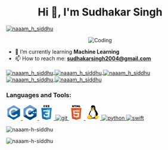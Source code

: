 
<h1 align="center">Hi 👋, I'm Sudhakar Singh</h1>


<p align="left">
  <a href="https://twitter.com/naaam_h_siddhu" target="_blank">
    <img src="https://img.shields.io/twitter/follow/naaam_h_siddhu?logo=twitter&style=for-the-badge" alt="naaam_h_siddhu" />
  </a>
</p>

<p align="center">  <img alt="Coding" width="400" src="https://media0.giphy.com/media/RbDKaczqWovIugyJmW/giphy.gif?cid=ecf05e47k6kikx655y5zhpu3amg8fwu6zv2dwwpvz2eydv9t&rid=giphy.gif&ct=g">
</p>


- 🌱 I’m currently learning **Machine Learning**
- 📫 How to reach me: **sudhakarsingh2004@gmail.com**
<p align="left">
  <a href="https://twitter.com/naaam_h_siddhu" target="_blank">
    <img align="center" src="https://raw.githubusercontent.com/rahuldkjain/github-profile-readme-generator/master/src/images/icons/Social/twitter.svg" alt="naaam_h_siddhu" height="30" width="40" />
  </a>
  <a href="https://linkedin.com/in/naaam-h-siddhu" target="_blank">
    <img align="center" src="https://raw.githubusercontent.com/rahuldkjain/github-profile-readme-generator/master/src/images/icons/Social/linked-in-alt.svg" alt="naaam_h_siddhu" height="30" width="40" />
  </a>
  <a href="https://instagram.com/naaam_h_siddhu" target="_blank">
    <img align="center" src="https://raw.githubusercontent.com/rahuldkjain/github-profile-readme-generator/master/src/images/icons/Social/instagram.svg" alt="naaam_h_siddhu" height="30" width="40" />
  </a>
  <a href="https://www.codechef.com/users/naaam_h_siddhu" target="_blank">
    <img align="center" src="https://cdn.jsdelivr.net/npm/simple-icons@3.1.0/icons/codechef.svg" alt="naaam_h_siddhu" height="30" width="40" />
  </a>
  <a href="https://codeforces.com/profile/naaam_h_siddhu" target="_blank">
    <img align="center" src="https://raw.githubusercontent.com/rahuldkjain/github-profile-readme-generator/master/src/images/icons/Social/codeforces.svg" alt="naaam_h_siddhu" height="30" width="40" />
  </a>
</p>

<h3 align="left">Languages and Tools:</h3>
<p align="left">
  <a href="https://www.cprogramming.com/" target="_blank" rel="noreferrer">
    <img src="https://raw.githubusercontent.com/devicons/devicon/master/icons/c/c-original.svg" alt="c" width="40" height="40"/>
  </a>
  <a href="https://www.w3schools.com/cpp/" target="_blank" rel="noreferrer">
    <img src="https://raw.githubusercontent.com/devicons/devicon/master/icons/cplusplus/cplusplus-original.svg" alt="cplusplus" width="40" height="40"/>
  </a>
  <a href="https://www.w3schools.com/css/" target="_blank" rel="noreferrer">
    <img src="https://raw.githubusercontent.com/devicons/devicon/master/icons/css3/css3-original-wordmark.svg" alt="css3" width="40" height="40"/>
  </a>
  <a href="https://git-scm.com/" target="_blank" rel="noreferrer">
    <img src="https://www.vectorlogo.zone/logos/git-scm/git-scm-icon.svg" alt="git" width="40" height="40"/>
  </a>
  <a href="https://www.w3.org/html/" target="_blank" rel="noreferrer">
    <img src="https://raw.githubusercontent.com/devicons/devicon/master/icons/html5/html5-original-wordmark.svg" alt="html5" width="40" height="40"/>
  </a>
  <a href="https://www.linux.org/" target="_blank" rel="noreferrer">
    <img src="https://raw.githubusercontent.com/devicons/devicon/master/icons/linux/linux-original.svg" alt="linux" width="40" height="40"/>
  </a>
  <a href="https://www.learnpython.org" target="_blank" rel="noreferrer">
    <img src="https://devicon-website.vercel.app/api/python/original.svg" alt="python" width="40" height="40"/>
  </a>
  <a href="https://www.swift.org" target="_blank" rel="noreferrer">
    <img src="https://devicon-website.vercel.app/api/swift/original.svg" alt="swift" width="40" height="40"/>
  </a>
</p>

<p align="left">
  <img src="https://github-readme-stats.vercel.app/api/top-langs?username=naaam-h-siddhu&show_icons=true&locale=en&layout=compact" alt="naaam-h-siddhu" />
</p>

<p align="left">
  <img src="https://github-readme-streak-stats.herokuapp.com/?user=naaam-h-siddhu&" alt="naaam-h-siddhu" />
</p>
